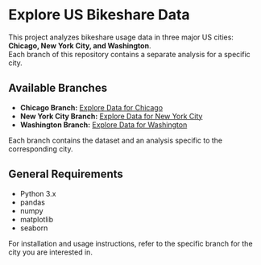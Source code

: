 
# Explore US Bikeshare Data  

This project analyzes bikeshare usage data in three major US cities: **Chicago, New York City, and Washington**.  
Each branch of this repository contains a separate analysis for a specific city.  

## **Available Branches**  

- **Chicago Branch:** [Explore Data for Chicago](https://github.com/username/Explore-US-Bikeshare-Data/tree/chicago)  
- **New York City Branch:** [Explore Data for New York City](https://github.com/username/Explore-US-Bikeshare-Data/tree/new_york_city)  
- **Washington Branch:** [Explore Data for Washington](https://github.com/username/Explore-US-Bikeshare-Data/tree/washington)  

Each branch contains the dataset and an analysis specific to the corresponding city.  

## **General Requirements**  
- Python 3.x  
- pandas  
- numpy  
- matplotlib  
- seaborn  

For installation and usage instructions, refer to the specific branch for the city you are interested in.  
